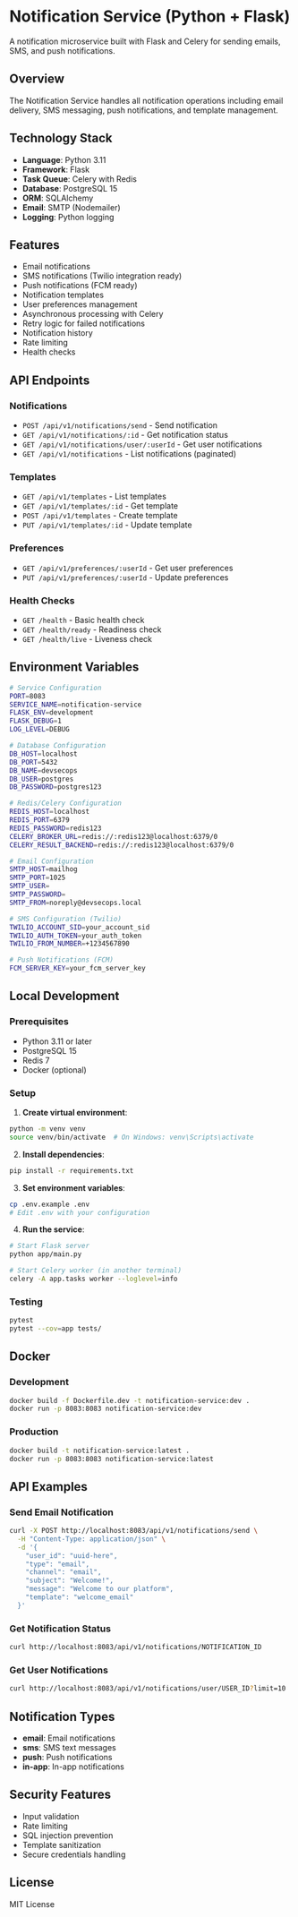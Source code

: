 # Notification Service (Python + Flask)

A notification microservice built with Flask and Celery for sending emails, SMS, and push notifications.

## Overview

The Notification Service handles all notification operations including email delivery, SMS messaging, push notifications, and template management.

## Technology Stack

- **Language**: Python 3.11
- **Framework**: Flask
- **Task Queue**: Celery with Redis
- **Database**: PostgreSQL 15
- **ORM**: SQLAlchemy
- **Email**: SMTP (Nodemailer)
- **Logging**: Python logging

## Features

- Email notifications
- SMS notifications (Twilio integration ready)
- Push notifications (FCM ready)
- Notification templates
- User preferences management
- Asynchronous processing with Celery
- Retry logic for failed notifications
- Notification history
- Rate limiting
- Health checks

## API Endpoints

### Notifications
- `POST /api/v1/notifications/send` - Send notification
- `GET /api/v1/notifications/:id` - Get notification status
- `GET /api/v1/notifications/user/:userId` - Get user notifications
- `GET /api/v1/notifications` - List notifications (paginated)

### Templates
- `GET /api/v1/templates` - List templates
- `GET /api/v1/templates/:id` - Get template
- `POST /api/v1/templates` - Create template
- `PUT /api/v1/templates/:id` - Update template

### Preferences
- `GET /api/v1/preferences/:userId` - Get user preferences
- `PUT /api/v1/preferences/:userId` - Update preferences

### Health Checks
- `GET /health` - Basic health check
- `GET /health/ready` - Readiness check
- `GET /health/live` - Liveness check

## Environment Variables

```bash
# Service Configuration
PORT=8083
SERVICE_NAME=notification-service
FLASK_ENV=development
FLASK_DEBUG=1
LOG_LEVEL=DEBUG

# Database Configuration
DB_HOST=localhost
DB_PORT=5432
DB_NAME=devsecops
DB_USER=postgres
DB_PASSWORD=postgres123

# Redis/Celery Configuration
REDIS_HOST=localhost
REDIS_PORT=6379
REDIS_PASSWORD=redis123
CELERY_BROKER_URL=redis://:redis123@localhost:6379/0
CELERY_RESULT_BACKEND=redis://:redis123@localhost:6379/0

# Email Configuration
SMTP_HOST=mailhog
SMTP_PORT=1025
SMTP_USER=
SMTP_PASSWORD=
SMTP_FROM=noreply@devsecops.local

# SMS Configuration (Twilio)
TWILIO_ACCOUNT_SID=your_account_sid
TWILIO_AUTH_TOKEN=your_auth_token
TWILIO_FROM_NUMBER=+1234567890

# Push Notifications (FCM)
FCM_SERVER_KEY=your_fcm_server_key
```

## Local Development

### Prerequisites
- Python 3.11 or later
- PostgreSQL 15
- Redis 7
- Docker (optional)

### Setup

1. **Create virtual environment**:
```bash
python -m venv venv
source venv/bin/activate  # On Windows: venv\Scripts\activate
```

2. **Install dependencies**:
```bash
pip install -r requirements.txt
```

3. **Set environment variables**:
```bash
cp .env.example .env
# Edit .env with your configuration
```

4. **Run the service**:
```bash
# Start Flask server
python app/main.py

# Start Celery worker (in another terminal)
celery -A app.tasks worker --loglevel=info
```

### Testing

```bash
pytest
pytest --cov=app tests/
```

## Docker

### Development

```bash
docker build -f Dockerfile.dev -t notification-service:dev .
docker run -p 8083:8083 notification-service:dev
```

### Production

```bash
docker build -t notification-service:latest .
docker run -p 8083:8083 notification-service:latest
```

## API Examples

### Send Email Notification

```bash
curl -X POST http://localhost:8083/api/v1/notifications/send \
  -H "Content-Type: application/json" \
  -d '{
    "user_id": "uuid-here",
    "type": "email",
    "channel": "email",
    "subject": "Welcome!",
    "message": "Welcome to our platform",
    "template": "welcome_email"
  }'
```

### Get Notification Status

```bash
curl http://localhost:8083/api/v1/notifications/NOTIFICATION_ID
```

### Get User Notifications

```bash
curl http://localhost:8083/api/v1/notifications/user/USER_ID?limit=10
```

## Notification Types

- **email**: Email notifications
- **sms**: SMS text messages
- **push**: Push notifications
- **in-app**: In-app notifications

## Security Features

- Input validation
- Rate limiting
- SQL injection prevention
- Template sanitization
- Secure credentials handling

## License

MIT License
